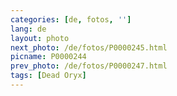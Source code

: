 ```yaml
---
categories: [de, fotos, '']
lang: de
layout: photo
next_photo: /de/fotos/P0000245.html
picname: P0000244
prev_photo: /de/fotos/P0000247.html
tags: [Dead Oryx]
---
```

